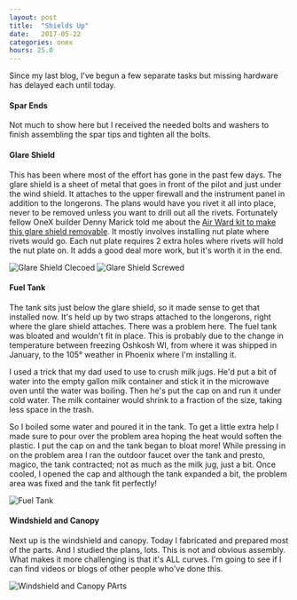 ```yaml
---
layout: post
title:  "Shields Up"
date:   2017-05-22 
categories: onex
hours: 25.0
---
```


Since my last blog, I've begun a few separate tasks but missing hardware has delayed each until today.
 
#### Spar Ends
  
Not much to show here but I received the needed bolts and washers to finish assembling the spar tips and tighten all the bolts.
     
#### Glare Shield
     
This has been where most of the effort has gone in the past few days.  The glare shield is a sheet of metal that goes in front of the pilot and just under the wind shield.  It attaches to the upper firewall and the instrument panel in addition to the longerons.  The plans would have you rivet it all into place, never to be removed unless you want to drill out all the rivets.  Fortunately fellow OneX builder Denny Marick told me about the [Air Ward kit to make this glare shield removable](http://www.airward.com/amelia/search.asp?advnav=&action=Search&store=&cat=10000759&subcat_10000013=10000759&ShowImages=&ShowDetails=&menuID=873~873&id=892).  It mostly involves installing nut plate where rivets would go.  Each nut plate requires 2 extra holes where rivets will hold the nut plate on. It adds a good deal more work, but it's worth it in the end.

![Glare Shield Clecoed](/onex/img/2017-05-22/1.jpg)
![Glare Shield Screwed](/onex/img/2017-05-22/3.jpg)

#### Fuel Tank
            
The tank sits just below the glare shield, so it made sense to get that installed now.  It's held up by two straps attached to the longerons, right where the glare shield attaches.  There was a problem here.  The fuel tank was bloated and wouldn't fit in place. This is probably due to the change in temperature between freezing Oshkosh WI, from where it was shipped in January, to the 105° weather in Phoenix where I'm installing it.

I used a trick that my dad used to use to crush milk jugs.  He'd put a bit of water into the empty gallon milk container and stick it in the microwave oven until the water was boiling.  Then he's put the cap on and run it under cold water.  The milk container would shrink to a fraction of the size, taking less space in the trash. 
                              
So I boiled some water and poured it in the tank.  To get a little extra help I made sure to pour over the problem area hoping the heat would soften the plastic.  I put the cap on and the tank began to bloat more!  While pressing in on the problem area I ran the outdoor faucet over the tank and presto, magico, the tank contracted; not as much as the milk jug, just a bit.  Once cooled, I opened the cap and although the tank expanded a bit, the problem area was fixed and the tank fit perfectly!

![Fuel Tank](/onex/img/2017-05-22/2.jpg)

#### Windshield and Canopy

Next up is the windshield and canopy.  Today I fabricated and prepared most of the parts.  And I studied the plans, lots.  This is not and obvious assembly.  What makes it more challenging is that it's ALL curves.  I'm going to see if I can find videos or blogs of other people who've done this.
 
![Windshield and Canopy PArts](/onex/img/2017-05-22/4.jpg) 



